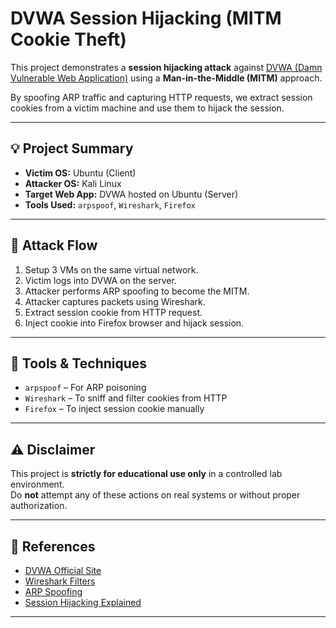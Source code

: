 # DVWA Session Hijacking (MITM Cookie Theft)

This project demonstrates a **session hijacking attack** against [DVWA (Damn Vulnerable Web Application)](http://www.dvwa.co.uk/) using a **Man-in-the-Middle (MITM)** approach.

By spoofing ARP traffic and capturing HTTP requests, we extract session cookies from a victim machine and use them to hijack the session.

---

## 💡 Project Summary

- **Victim OS:** Ubuntu (Client)
- **Attacker OS:** Kali Linux
- **Target Web App:** DVWA hosted on Ubuntu (Server)
- **Tools Used:** `arpspoof`, `Wireshark`, `Firefox`

---

## 🧪 Attack Flow

1. Setup 3 VMs on the same virtual network.
2. Victim logs into DVWA on the server.
3. Attacker performs ARP spoofing to become the MITM.
4. Attacker captures packets using Wireshark.
5. Extract session cookie from HTTP request.
6. Inject cookie into Firefox browser and hijack session.

---

## 🧰 Tools & Techniques

- `arpspoof` – For ARP poisoning
- `Wireshark` – To sniff and filter cookies from HTTP
- `Firefox` – To inject session cookie manually

---

## ⚠️ Disclaimer

This project is **strictly for educational use only** in a controlled lab environment.  
Do **not** attempt any of these actions on real systems or without proper authorization.

---

## 📌 References

- [DVWA Official Site](http://www.dvwa.co.uk/)
- [Wireshark Filters](https://wiki.wireshark.org/DisplayFilters)
- [ARP Spoofing](https://linux.die.net/man/8/arpspoof)
- [Session Hijacking Explained](https://owasp.org/www-community/attacks/Session_hijacking)

---









